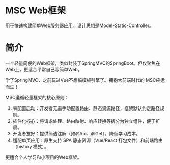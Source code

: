 # MSC Web框架
用于快速构建简单Web服务器应用。设计思想是Model-Static-Controller。
# 简介
一个轻量简便的Web框架，类似封装了SpringMVC的SpringBoot。但仅聚焦在Web上，更适合平常自己写简单Web。

学了SpringMVC，之前玩过Vue不想搞模板引擎了。拥抱大前端时代的 MSC应运而生！

MSC遵循轻量框架的核心原则：

1. 零配置启动：开发者无需手动配置路由、静态资源路径，框架默认约定路径规则。
2. 插件化核心：将请求处理、路由映射、响应转换等拆分为独立组件，便于扩展。
3. 开发者友好：提供简洁注解（如@Api、@Get），降低学习成本。
4. 适配单页应用：原生支持 SPA 静态资源（Vue/React 打包文件）和前端路由（history 模式）。

更适合个人学习和小项目的Web框架。